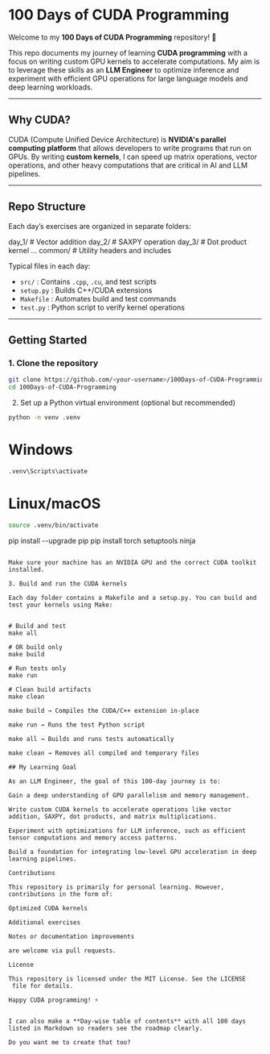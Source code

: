 # 100 Days of CUDA Programming

Welcome to my **100 Days of CUDA Programming** repository! 🚀  

This repo documents my journey of learning **CUDA programming** with a focus on writing custom GPU kernels to accelerate computations. My aim is to leverage these skills as an **LLM Engineer** to optimize inference and experiment with efficient GPU operations for large language models and deep learning workloads.

---

## Why CUDA?

CUDA (Compute Unified Device Architecture) is **NVIDIA's parallel computing platform** that allows developers to write programs that run on GPUs. By writing **custom kernels**, I can speed up matrix operations, vector operations, and other heavy computations that are critical in AI and LLM pipelines.

---

## Repo Structure

Each day’s exercises are organized in separate folders:

day_1/ # Vector addition
day_2/ # SAXPY operation
day_3/ # Dot product kernel
...
common/ # Utility headers and includes


Typical files in each day:

- `src/` : Contains `.cpp`, `.cu`, and test scripts
- `setup.py` : Builds C++/CUDA extensions
- `Makefile` : Automates build and test commands
- `test.py` : Python script to verify kernel operations

---

## Getting Started

### 1. Clone the repository

```bash
git clone https://github.com/<your-username>/100Days-of-CUDA-Programming.git
cd 100Days-of-CUDA-Programming
```

2. Set up a Python virtual environment (optional but recommended)
``` bash
python -m venv .venv
```
# Windows
``` bash
.venv\Scripts\activate
```
# Linux/macOS
```bash
source .venv/bin/activate
 ```     
pip install --upgrade pip
pip install torch setuptools ninja
```

Make sure your machine has an NVIDIA GPU and the correct CUDA toolkit installed.

3. Build and run the CUDA kernels

Each day folder contains a Makefile and a setup.py. You can build and test your kernels using Make:


# Build and test
make all

# OR build only
make build

# Run tests only
make run

# Clean build artifacts
make clean

make build → Compiles the CUDA/C++ extension in-place

make run → Runs the test Python script

make all → Builds and runs tests automatically

make clean → Removes all compiled and temporary files

## My Learning Goal

As an LLM Engineer, the goal of this 100-day journey is to:

Gain a deep understanding of GPU parallelism and memory management.

Write custom CUDA kernels to accelerate operations like vector addition, SAXPY, dot products, and matrix multiplications.

Experiment with optimizations for LLM inference, such as efficient tensor computations and memory access patterns.

Build a foundation for integrating low-level GPU acceleration in deep learning pipelines.

Contributions

This repository is primarily for personal learning. However, contributions in the form of:

Optimized CUDA kernels

Additional exercises

Notes or documentation improvements

are welcome via pull requests.

License

This repository is licensed under the MIT License. See the LICENSE
 file for details.

Happy CUDA programming! ⚡️


I can also make a **Day-wise table of contents** with all 100 days listed in Markdown so readers see the roadmap clearly.  

Do you want me to create that too?
